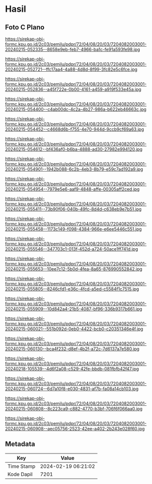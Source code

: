 # Hasil

## Foto C Plano

https://sirekap-obj-formc.kpu.go.id/2c03/pemilu/pdpr/72/04/08/20/03/7204082003001-20240215-052335--8658e9eb-feb7-4966-ba1c-fe91a593fe98.jpg

https://sirekap-obj-formc.kpu.go.id/2c03/pemilu/pdpr/72/04/08/20/03/7204082003001-20240215-052721--ffc17aa4-4a88-4d8d-8f99-3fc82e5c6fce.jpg

https://sirekap-obj-formc.kpu.go.id/2c03/pemilu/pdpr/72/04/08/20/03/7204082003001-20240215-052836--a45f722e-0b00-4161-a459-a919f533e45a.jpg

https://sirekap-obj-formc.kpu.go.id/2c03/pemilu/pdpr/72/04/08/20/03/7204082003001-20240215-054400--c4ab00dc-4c2a-4b27-986a-b622eb46663c.jpg

https://sirekap-obj-formc.kpu.go.id/2c03/pemilu/pdpr/72/04/08/20/03/7204082003001-20240215-054452--c4668d6b-f755-4e70-944d-9ccb9cf69a63.jpg

https://sirekap-obj-formc.kpu.go.id/2c03/pemilu/pdpr/72/04/08/20/03/7204082003001-20240215-054612--bf436af0-b6ba-4888-ad30-27982e994120.jpg

https://sirekap-obj-formc.kpu.go.id/2c03/pemilu/pdpr/72/04/08/20/03/7204082003001-20240215-054901--1942b088-6c2b-4eb3-8b79-e59c7ad192a9.jpg

https://sirekap-obj-formc.kpu.go.id/2c03/pemilu/pdpr/72/04/08/20/03/7204082003001-20240215-054954--7979e5e6-aaf9-4848-affe-00305aff2ced.jpg

https://sirekap-obj-formc.kpu.go.id/2c03/pemilu/pdpr/72/04/08/20/03/7204082003001-20240215-055411--73b90f06-040b-49fc-8d4d-c638eb9e7b51.jpg

https://sirekap-obj-formc.kpu.go.id/2c03/pemilu/pdpr/72/04/08/20/03/7204082003001-20240215-055458--1173c149-f098-4384-966e-e6ee5446c551.jpg

https://sirekap-obj-formc.kpu.go.id/2c03/pemilu/pdpr/72/04/08/20/03/7204082003001-20240215-055546--347703c1-013f-452d-a724-50ace1ff741d.jpg

https://sirekap-obj-formc.kpu.go.id/2c03/pemilu/pdpr/72/04/08/20/03/7204082003001-20240215-055653--10ee7c12-5b0d-4fea-8a65-876990552842.jpg

https://sirekap-obj-formc.kpu.go.id/2c03/pemilu/pdpr/72/04/08/20/03/7204082003001-20240215-055805--8246cfd1-e36c-4fcd-a5ed-c5584f1c7515.jpg

https://sirekap-obj-formc.kpu.go.id/2c03/pemilu/pdpr/72/04/08/20/03/7204082003001-20240215-055909--10d842a4-21b5-4087-bf96-336b9317b661.jpg

https://sirekap-obj-formc.kpu.go.id/2c03/pemilu/pdpr/72/04/08/20/03/7204082003001-20240215-060021--551b092d-0eb0-4422-bcb0-c20351346e4f.jpg

https://sirekap-obj-formc.kpu.go.id/2c03/pemilu/pdpr/72/04/08/20/03/7204082003001-20240215-060130--bca4f232-d8ef-4b2f-a72c-7d6137a7e580.jpg

https://sirekap-obj-formc.kpu.go.id/2c03/pemilu/pdpr/72/04/08/20/03/7204082003001-20240218-105539--4d6f2a08-c529-42fe-bbdb-081fbfb42f47.jpg

https://sirekap-obj-formc.kpu.go.id/2c03/pemilu/pdpr/72/04/08/20/03/7204082003001-20240215-060724--6d7a10f8-e030-4831-af7b-fa08a14cb103.jpg

https://sirekap-obj-formc.kpu.go.id/2c03/pemilu/pdpr/72/04/08/20/03/7204082003001-20240215-060808--8c223ca9-c882-4770-b3bf-706f6f066aa0.jpg

https://sirekap-obj-formc.kpu.go.id/2c03/pemilu/pdpr/72/04/08/20/03/7204082003001-20240215-060908--aec05756-2523-42ee-a402-2b243e028f60.jpg


## Metadata

| Key        | Value               |
| ---------- | ------------------- |
| Time Stamp | 2024-02-19 06:21:02 |
| Kode Dapil | 7201                |



